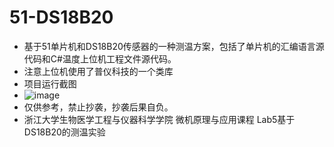 # 51-DS18B20
+ 基于51单片机和DS18B20传感器的一种测温方案，包括了单片机的汇编语言源代码和C#温度上位机工程文件源代码。
+ 注意上位机使用了普仪科技的一个类库
+ 项目运行截图
+ ![image](https://github.com/LUXINGYU23/51-DS18B20/assets/125804060/376b0115-a993-4357-b6f7-4be2c1f16883)
+ 仅供参考，禁止抄袭，抄袭后果自负。
+ 浙江大学生物医学工程与仪器科学学院  微机原理与应用课程 Lab5基于DS18B20的测温实验
